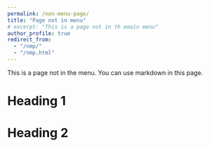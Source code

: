 ```yaml
---
permalink: /non-menu-page/
title: "Page not in menu"
# excerpt: "This is a page not in th emain menu"
author_profile: true
redirect_from:
  - "/nmp/"
  - "/nmp.html"
---
```


This is a page not in the menu. You can use markdown in this page.

Heading 1
======

Heading 2
======
